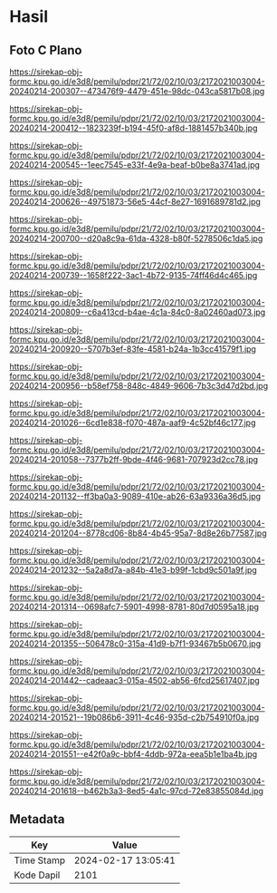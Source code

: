 # Hasil

## Foto C Plano

https://sirekap-obj-formc.kpu.go.id/e3d8/pemilu/pdpr/21/72/02/10/03/2172021003004-20240214-200307--473476f9-4479-451e-98dc-043ca5817b08.jpg

https://sirekap-obj-formc.kpu.go.id/e3d8/pemilu/pdpr/21/72/02/10/03/2172021003004-20240214-200412--1823239f-b194-45f0-af8d-1881457b340b.jpg

https://sirekap-obj-formc.kpu.go.id/e3d8/pemilu/pdpr/21/72/02/10/03/2172021003004-20240214-200545--1eec7545-e33f-4e9a-beaf-b0be8a3741ad.jpg

https://sirekap-obj-formc.kpu.go.id/e3d8/pemilu/pdpr/21/72/02/10/03/2172021003004-20240214-200626--49751873-56e5-44cf-8e27-1691689781d2.jpg

https://sirekap-obj-formc.kpu.go.id/e3d8/pemilu/pdpr/21/72/02/10/03/2172021003004-20240214-200700--d20a8c9a-61da-4328-b80f-5278506c1da5.jpg

https://sirekap-obj-formc.kpu.go.id/e3d8/pemilu/pdpr/21/72/02/10/03/2172021003004-20240214-200739--1658f222-3ac1-4b72-9135-74ff46d4c465.jpg

https://sirekap-obj-formc.kpu.go.id/e3d8/pemilu/pdpr/21/72/02/10/03/2172021003004-20240214-200809--c6a413cd-b4ae-4c1a-84c0-8a02460ad073.jpg

https://sirekap-obj-formc.kpu.go.id/e3d8/pemilu/pdpr/21/72/02/10/03/2172021003004-20240214-200920--5707b3ef-83fe-4581-b24a-1b3cc41579f1.jpg

https://sirekap-obj-formc.kpu.go.id/e3d8/pemilu/pdpr/21/72/02/10/03/2172021003004-20240214-200956--b58ef758-848c-4849-9606-7b3c3d47d2bd.jpg

https://sirekap-obj-formc.kpu.go.id/e3d8/pemilu/pdpr/21/72/02/10/03/2172021003004-20240214-201026--6cd1e838-f070-487a-aaf9-4c52bf46c177.jpg

https://sirekap-obj-formc.kpu.go.id/e3d8/pemilu/pdpr/21/72/02/10/03/2172021003004-20240214-201058--7377b2ff-9bde-4f46-9681-707923d2cc78.jpg

https://sirekap-obj-formc.kpu.go.id/e3d8/pemilu/pdpr/21/72/02/10/03/2172021003004-20240214-201132--ff3ba0a3-9089-410e-ab26-63a9336a36d5.jpg

https://sirekap-obj-formc.kpu.go.id/e3d8/pemilu/pdpr/21/72/02/10/03/2172021003004-20240214-201204--8778cd06-8b84-4b45-95a7-8d8e26b77587.jpg

https://sirekap-obj-formc.kpu.go.id/e3d8/pemilu/pdpr/21/72/02/10/03/2172021003004-20240214-201232--5a2a8d7a-a84b-41e3-b99f-1cbd9c501a9f.jpg

https://sirekap-obj-formc.kpu.go.id/e3d8/pemilu/pdpr/21/72/02/10/03/2172021003004-20240214-201314--0698afc7-5901-4998-8781-80d7d0595a18.jpg

https://sirekap-obj-formc.kpu.go.id/e3d8/pemilu/pdpr/21/72/02/10/03/2172021003004-20240214-201355--506478c0-315a-41d9-b7f1-93467b5b0670.jpg

https://sirekap-obj-formc.kpu.go.id/e3d8/pemilu/pdpr/21/72/02/10/03/2172021003004-20240214-201442--cadeaac3-015a-4502-ab56-6fcd25617407.jpg

https://sirekap-obj-formc.kpu.go.id/e3d8/pemilu/pdpr/21/72/02/10/03/2172021003004-20240214-201521--19b086b6-3911-4c46-935d-c2b754910f0a.jpg

https://sirekap-obj-formc.kpu.go.id/e3d8/pemilu/pdpr/21/72/02/10/03/2172021003004-20240214-201551--e42f0a9c-bbf4-4ddb-972a-eea5b1e1ba4b.jpg

https://sirekap-obj-formc.kpu.go.id/e3d8/pemilu/pdpr/21/72/02/10/03/2172021003004-20240214-201618--b462b3a3-8ed5-4a1c-97cd-72e83855084d.jpg


## Metadata

| Key        | Value               |
| ---------- | ------------------- |
| Time Stamp | 2024-02-17 13:05:41 |
| Kode Dapil | 2101                |



